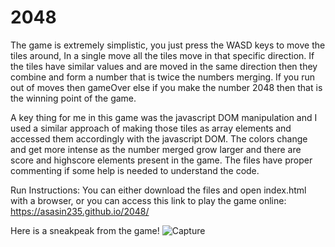 # 2048
The game is extremely simplistic, you just press the WASD keys to move the tiles around, In a single move all the tiles move in that
specific direction. If the tiles have similar values and are moved in the same direction then they combine and form a number that is
twice the numbers merging. If you run out of moves then gameOver else if you make the number 2048 then that is the winning point of the
game.

A key thing for me in this game was the javascript DOM manipulation and I used a similar approach of making those tiles as array elements
and accessed them accordingly with the javascript DOM. The colors change and get more intense as the number merged grow larger and there
are score and highscore elements present in the game. The files have proper commenting if some help is needed to understand the code.

Run Instructions: You can either download the files and open index.html with a browser, or you can access this link to play the game 
online: https://asasin235.github.io/2048/

Here is a sneakpeak from the game!
![Capture](https://user-images.githubusercontent.com/46281169/60648349-33368600-9e59-11e9-98aa-ff9a807d1d08.PNG)

